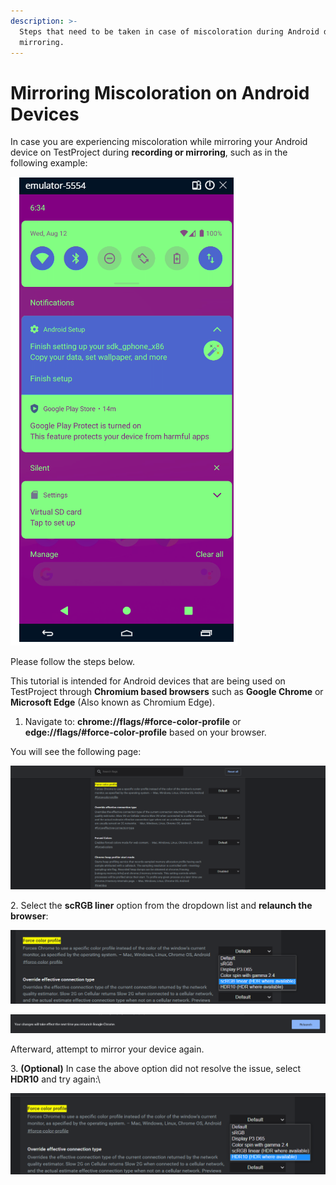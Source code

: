 ```yaml
---
description: >-
  Steps that need to be taken in case of miscoloration during Android device
  mirroring.
---
```


# Mirroring Miscoloration on Android Devices

In case you are experiencing miscoloration while mirroring your Android device on TestProject during **recording or mirroring**, such as in the following example:

![](<../../.gitbook/assets/image (536) (1).png>)

Please follow the steps below.

This tutorial is intended for Android devices that are being used on TestProject through **Chromium based browsers** such as **Google Chrome** or **Microsoft Edge** (Also known as Chromium Edge).

1. Navigate to: **chrome://flags/#force-color-profile** or **edge://flags/#force-color-profile** based on your browser.

You will see the following page:

![](<../../.gitbook/assets/image (471) (1).png>)

2\. Select the **scRGB liner** option from the dropdown list and **relaunch the browser**:

![](<../../.gitbook/assets/image (469) (1).png>)

![](<../../.gitbook/assets/image (564).png>)

Afterward, attempt to mirror your device again.

3\. **(Optional)** In case the above option did not resolve the issue, select **HDR10** and try again:\


![](<../../.gitbook/assets/image (454) (1).png>)
